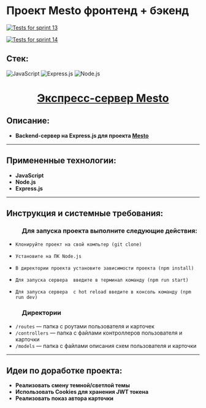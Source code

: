 # Проект Mesto фронтенд + бэкенд


[![Tests for sprint 13](https://github.com/${Evgen4ik94}/${express-meto-gha}/actions/workflows/tests-13-sprint.yml/badge.svg)](https://github.com/${Evgen4ik94}/${express-meto-gha}/actions/workflows/tests-13-sprint.yml) 

[![Tests for sprint 14](https://github.com/${Evgen4ik94}/${express-meto-gha}/actions/workflows/tests-14-sprint.yml/badge.svg)](https://github.com/${Evgen4ik94}/${express-meto-gha}/actions/workflows/tests-14-sprint.yml)


**<h2>Стек:</h2>**


![JavaScript](https://img.shields.io/badge/-JavaScript-000?&logo=javascript)
![Express.js](https://img.shields.io/badge/-Express.js-000?&logo=Express)
![Node.js](https://img.shields.io/badge/-Node.js-000?&logo=Node.js)

 **<h1 align="center"><a href="#">Экспресс-сервер Mesto</a></h1>**

**<h2>Описание:</h2>**

* **Backend-сервер на Express.js для проекта <a href="https://github.com/Evgen4ik94/react-mesto-auth">Mesto</a>**

---

**<h2>Примененные технологии:</h2>**

* **JavaScript**
* **Node.js**
* **Express.js**

---

**<h2>Инструкция и системные требования:</h2>**
  <h3 style="margin-left: 40px;">Для запуска проекта выполните следующие действия:</h3>

-     Клонируйте проект на свой компьтер (git clone)
-     Установите на ПК Node.js
-     В директории проекта установите зависимости проекта (npm install)
-     Для запуска сервера  введите в терминал команду (npm run start)
-     Для запуска сервера  с hot reload введите в консоль команду (npm run dev)

 <h3 style="margin-left: 40px;">Директории</h3>

- `/routes` — папка с роутами пользователя и карточек
- `/controllers` — папка с файлами контроллеров пользователя и карточки
- `/models` — папка с файлами описания схем пользователя и карточки
---

**<h2>Идеи по доработке проекта:</h2>**

* **Реализовать смену темной/светлой темы**
* **Использовать Cookies для хранения JWT токена**
* **Реализовать показ автора карточки**
